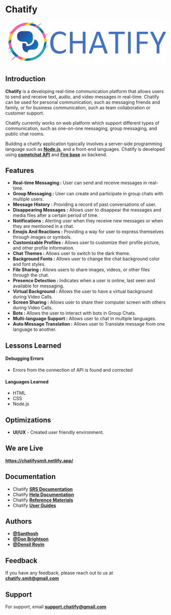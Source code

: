 
# **Chatify**
<p align="center">
  <a  href="https://chatifysmit.netlify.app/">
  <img src="https://github.com/chatify-SMIT/Chatify/blob/santhosh/img/readmechatify.png?raw=true" alt="Chatify">
  </a>
</p>

## Introduction
**Chatify** is a developing real-time communication platform that allows users to send and receive text, audio, and video messages in real-time. Chatify can be used for personal communication, such as messaging friends and family, or for business communication, such as team collaboration or customer support.

Chatify currently works on web platform which support different types of communication, such as one-on-one messaging, group messaging, and public chat rooms.

Building a chatify application typically involves a server-side programming language such as [**Node.js**](https://nodejs.org/en/), and a front-end languages. Chatify is developed using [**cometchat API**](https://www.cometchat.com/) and [**Fire base**](https://firebase.google.com/) as backend.
## Features

- **Real-time Messaging :** User can send and receive messages in real-time.
- **Group Messaging :** User can create and participate in group chats with multiple users.
- **Message History :** Providing a record of past conversations of user.
- **Disappearing Messages :** Allows user to disappear the messages and media files after a certain period of time. 
- **Notifications :** Alerting user when they receive new messages or when they are mentioned in a chat.
- **Emojis And Reactions :** Providing a way for user to express themselves through images or symbols.
- **Customizable Profiles :** Allows user to customize their profile picture, and other profile information.
- **Chat Themes :** Allows user to switch to the dark theme.
- **Background Fonts :** Allows user to change the chat background color and font styles.
- **File Sharing :** Allows users to share images, videos, or other files through the chat.
- **Presence Detection :** Indicates when a user is online, last seen and available for messaging.
- **Virtual Background :** Allows the user to have a virtual background during Video Calls.
- **Screen Sharing :** Allows user to share their computer screen with others during Video Calls.
- **Bots :** Allows the user to interact with bots in Group Chats.
- **Multi-language Support :** Allows user to chat in multiple languages.
- **Auto Message Translation :** Allows user to Translate message from one language to another.



## Lessons Learned

#### Debugging Errors
- Errors from the connection of API is found and corrected

#### Languages Learned
- HTML
- CSS
- Node.js



## Optimizations

- **UI/UX** - Created user friendly environment.


## We are Live

**https://chatifysmit.netlify.app/**


## Documentation 
- Chatify [**SRS Documentation**](#) 
- Chatify [**Help Documentation**](#) 
- Chatify [**Reference Materials**](#) 
- Chatify [**User Guides**](#) 
## Authors

- [**@Santhosh**](https://github.com/orgs/chatify-SMIT/people/santhoshparthiban2002)
- [**@Don Brightson**](https://github.com/orgs/chatify-SMIT/people/Dbrightson)
- [**@Densil Royin**](https://github.com/orgs/chatify-SMIT/people/Densil0223)


## Feedback

If you have any feedback, please reach out to us at [**chatify.smit@gmail.com**](https://mail.google.com/mail/?view=cm&to=chatify.smit@gmail.com)


## Support

For support, email [**support.chatify@gmail.com**](https://mail.google.com/mail/?view=cm&to=support.chatify@gmail.com)

